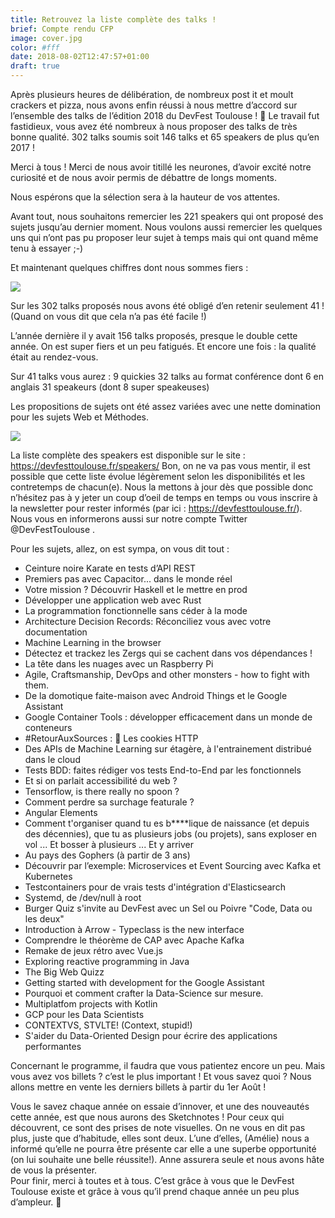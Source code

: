 ```yaml
---
title: Retrouvez la liste complète des talks !
brief: Compte rendu CFP
image: cover.jpg
color: #fff
date: 2018-08-02T12:47:57+01:00
draft: true
---
```


Après plusieurs heures de délibération, de nombreux post it et moult crackers et pizza, nous avons enfin réussi à nous mettre d’accord sur l’ensemble des talks de l’édition 2018 du DevFest Toulouse ! 
 💪
Le travail fut fastidieux, vous avez été nombreux à nous proposer des talks de très bonne qualité. 302 talks soumis soit 146 talks et 65 speakers de plus qu’en 2017 !
 
Merci à tous ! Merci de nous avoir titillé les neurones, d’avoir excité notre curiosité et de nous avoir permis de débattre de longs moments.
 
Nous espérons que la sélection sera à la hauteur de vos attentes.
 
Avant tout, nous souhaitons remercier les 221 speakers qui ont proposé des sujets jusqu’au dernier moment.
Nous voulons aussi remercier les quelques uns qui n’ont pas pu proposer leur sujet à temps mais qui ont quand même tenu à essayer ;-)
 
Et maintenant quelques chiffres dont nous sommes fiers :
 
![](nombre-proposition.png)

Sur les 302 talks proposés nous avons été obligé d’en retenir seulement 41 ! (Quand on vous dit que cela n’a pas été facile !)

L’année dernière il y avait 156 talks proposés, presque le double cette année. On est super fiers et un peu fatigués.
Et encore une fois : la qualité était au rendez-vous.

Sur 41 talks vous aurez :
9 quickies
32 talks au format conférence dont 6 en anglais
31 speakeurs (dont 8 super speakeuses)

Les propositions de sujets ont été assez variées avec une nette domination pour les sujets Web et Méthodes.

![](graph-theme.png)

La liste complète des speakers est disponible sur le site : https://devfesttoulouse.fr/speakers/
Bon, on ne va pas vous mentir, il est possible que cette liste évolue légèrement selon les disponibilités et les contretemps de chacun(e). Nous la mettons à jour dès que possible donc n’hésitez pas à y jeter un coup d’oeil de temps en temps ou vous inscrire à la newsletter pour rester informés (par ici : https://devfesttoulouse.fr/).
Nous vous en informerons aussi sur notre compte Twitter @DevFestToulouse .
 
Pour les sujets, allez, on est sympa, on vous dit tout :

* Ceinture noire Karate en tests d’API REST
* Premiers pas avec Capacitor... dans le monde réel
* Votre mission ? Découvrir Haskell et le mettre en prod
* Développer une application web avec Rust
* La programmation fonctionnelle sans céder à la mode
* Architecture Decision Records: Réconciliez vous avec votre documentation
* Machine Learning in the browser
* Détectez et trackez les Zergs qui se cachent dans vos dépendances !
* La tête dans les nuages avec un Raspberry Pi
* Agile, Craftsmanship, DevOps and other monsters - how to fight with them.
* De la domotique faite-maison avec Android Things et le Google Assistant
* Google Container Tools : développer efficacement dans un monde de conteneurs
* \#RetourAuxSources : 🍪 Les cookies HTTP
* Des APIs de Machine Learning sur étagère, à l'entrainement distribué dans le cloud
* Tests BDD: faites rédiger vos tests End-to-End par les fonctionnels
* Et si on parlait accessibilité du web ?
* Tensorflow, is there really no spoon ?
* Comment perdre sa surchage featurale ?
* Angular Elements
* Comment t'organiser quand tu es b****lique de naissance (et depuis des décennies), que tu as plusieurs jobs (ou projets), sans exploser en vol ... Et bosser à plusieurs ... Et y arriver
* Au pays des Gophers (à partir de 3 ans)
* Découvrir par l’exemple: Microservices et Event Sourcing avec Kafka et Kubernetes
* Testcontainers pour de vrais tests d'intégration d'Elasticsearch
* Systemd, de /dev/null à root
* Burger Quiz s'invite au DevFest avec un Sel ou Poivre "Code, Data ou les deux"
* Introduction à Arrow - Typeclass is the new interface
* Comprendre le théorème de CAP avec Apache Kafka
* Remake de jeux rétro avec Vue.js
* Exploring reactive programming in Java
* The Big Web Quizz
* Getting started with development for the Google Assistant
* Pourquoi et comment crafter la Data-Science sur mesure.
* Multiplatfom projects with Kotlin
* GCP pour les Data Scientists
* CONTEXTVS, STVLTE! (Context, stupid!)
* S'aider du Data-Oriented Design pour écrire des applications performantes

Concernant le programme, il faudra que vous patientez encore un peu. Mais vous avez vos billets ? c’est le plus important ! Et vous savez quoi ? Nous allons mettre en vente les derniers billets à partir du 1er Août !

Vous le savez chaque année on essaie d’innover, et une des nouveautés cette année, est que nous aurons des Sketchnotes !
Pour ceux qui découvrent, ce sont des prises de note visuelles. On ne vous en dit pas plus, juste que d’habitude, elles sont deux. L’une d’elles, (Amélie) nous a informé qu’elle ne pourra être présente car elle a une superbe opportunité (on lui souhaite une belle réussite!). Anne assurera seule et nous avons hâte de vous la présenter.  
Pour finir,  merci à toutes et à tous. 
C’est grâce à vous que le DevFest Toulouse existe et grâce à vous qu’il prend chaque année un peu plus d’ampleur. 
🤗
